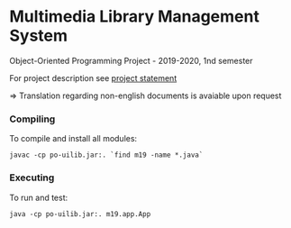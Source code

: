 # Multimedia Library Management System

Object-Oriented Programming Project - 2019-2020, 1nd semester

For project description see [project statement](https://github.com/afonsojorge15/multimedia-library-management-system/ProjectGuidelines.pdf)

=> Translation regarding non-english documents is avaiable upon request

### Compiling

To compile and install all modules:

```
javac -cp po-uilib.jar:. `find m19 -name *.java`
```

### Executing

To run and test:

```
java -cp po-uilib.jar:. m19.app.App
```
